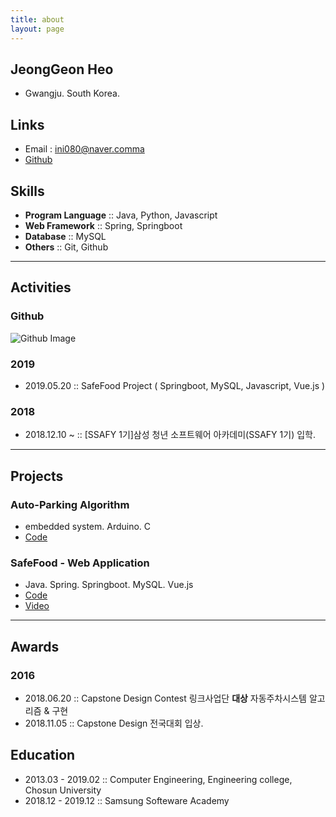 ```yaml
---
title: about
layout: page
---
```


## JeongGeon Heo
- Gwangju. South Korea.

## Links
- Email : ini080@naver.comma
- [Github](https://github.com/ini080)

## Skills
- **Program Language** :: Java, Python, Javascript
- **Web Framework** :: Spring, Springboot
- **Database** ::  MySQL
- **Others** :: Git, Github
-------

## Activities
### Github
![Github Image](https://ghchart.rshah.org/ini080)

### 2019
- 2019.05.20 :: SafeFood Project ( Springboot, MySQL, Javascript, Vue.js )

### 2018
- 2018.12.10 ~ :: [SSAFY 1기]삼성 청년 소프트웨어 아카데미(SSAFY 1기) 입학.

-------

## Projects
### Auto-Parking Algorithm
- embedded system. Arduino. C
- [Code](https://github.com/ini080)

### SafeFood - Web Application
- Java. Spring. Springboot. MySQL. Vue.js
- [Code](https://github.com/ini080)
- [Video](https://www.youtube.com/)

-------

## Awards
### 2016
- 2018.06.20 :: Capstone Design Contest 링크사업단 **대상** 자동주차시스템 알고리즘 & 구현
- 2018.11.05 :: Capstone Design 전국대회 입상.


## Education
- 2013.03 - 2019.02 :: Computer Engineering, Engineering college, Chosun University
- 2018.12 - 2019.12 :: Samsung Softeware Academy
